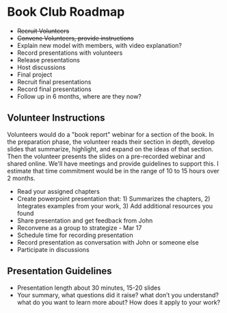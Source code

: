 # Book Club Roadmap

* ~~Recruit Volunteers~~
* ~~Convene Volunteers, provide instructions~~
* Explain new model with members, with video explanation?
* Record presentations with volunteers
* Release presentations
* Host discussions
* Final project
* Recruit final presentations
* Record final presentations
* Follow up in 6 months, where are they now?

## Volunteer Instructions
Volunteers would do a "book report" webinar for a section of the book. In the preparation phase, the volunteer reads their section in depth, develop slides that summarize, highlight, and expand on the ideas of that section. Then the volunteer presents the slides on a pre-recorded webinar and shared online. We'll have meetings and provide guidelines to support this. I estimate that time commitment would be in the range of 10 to 15 hours over 2 months.
- Read your assigned chapters
- Create powerpoint presentation that: 1) Summarizes the chapters, 2) Integrates examples from your work, 3) Add additional resources you found
- Share presentation and get feedback from John
- Reconvene as a group to strategize - Mar 17
- Schedule time for recording presentation
- Record presentation as conversation with John or someone else
- Participate in discussions

## Presentation Guidelines
- Presentation length about 30 minutes, 15-20 slides
- Your summary, what questions did it raise? what don’t you understand? what do you want to learn more about? How does it apply to your work?
